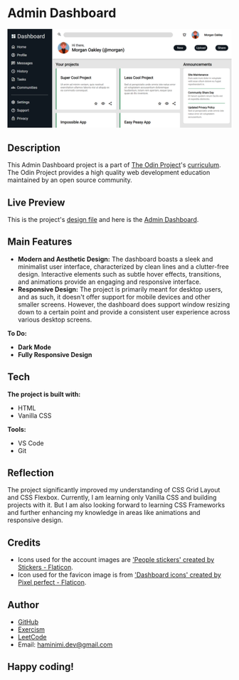 # Admin Dashboard
![Screenshot of the Admin Dashboard.](/screenshot.png)
## Description
This Admin Dashboard project is a part of [The Odin Project](https://www.theodinproject.com/dashboard)'s [curriculum](https://www.theodinproject.com/lessons/node-path-intermediate-html-and-css-admin-dashboard). The Odin Project provides a high quality web development education maintained by an open source community.
## Live Preview
This is the project's [design file](https://cdn.statically.io/gh/TheOdinProject/curriculum/43cc6ab69fdfbef40d431a65677d2144668930ac/intermediate_html_css/grid/project_admin_dashboard/imgs/dashboard-project.png) and here is the [Admin Dashboard](https://haminimi.github.io/admin-dashboard/).
## Main Features
- **Modern and Aesthetic Design:** The dashboard boasts a sleek and minimalist user interface, characterized by clean lines and a clutter-free design. Interactive elements such as subtle hover effects, transitions, and animations provide an engaging and responsive interface.
- **Responsive Design:** The project is primarily meant for desktop users, and as such, it doesn't offer support for mobile devices and other smaller screens. However, the dashboard does support window resizing down to a certain point and provide a consistent user experience across various desktop screens.

**To Do:**
- **Dark Mode**
- **Fully Responsive Design**
## Tech
**The project is built with:**
- HTML
- Vanilla CSS

**Tools:**
- VS Code
- Git
## Reflection
The project significantly improved my understanding of CSS Grid Layout and CSS Flexbox. Currently, I am learning only Vanilla CSS and building projects with it. But I am also looking forward to learning CSS Frameworks and further enhancing my knowledge in areas like animations and responsive design.
## Credits
- Icons used for the account images are ['People stickers' created by Stickers - Flaticon](https://www.flaticon.com/free-stickers/people). 
- Icon used for the favicon image is from ['Dashboard icons' created by Pixel perfect - Flaticon](https://www.flaticon.com/free-icons/dashboard).
## Author
- [GitHub](https://github.com/Haminimi)
- [Exercism](https://exercism.org/profiles/Haminimi)
- [LeetCode](https://leetcode.com/Haminimi/)
- Email: haminimi.dev@gmail.com
## Happy coding!
  